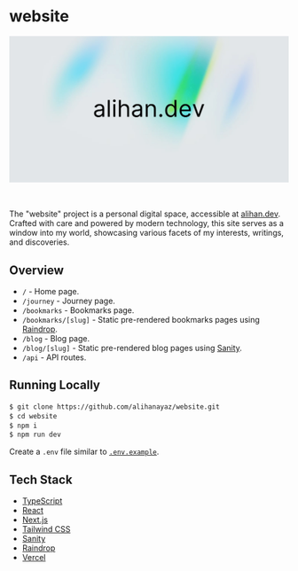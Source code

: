 # website

![alihan.dev — Alihan Ayaz](cover.png)

<br>

The "website" project is a personal digital space, accessible at [alihan.dev](https://alihan.dev). Crafted with care and powered by modern technology, this site serves as a window into my world, showcasing various facets of my interests, writings, and discoveries.

## Overview

- `/` - Home page.
- `/journey` - Journey page.
- `/bookmarks` - Bookmarks page.
- `/bookmarks/[slug]` - Static pre-rendered bookmarks pages using [Raindrop](https://raindrop.io/).
- `/blog` - Blog page.
- `/blog/[slug]` - Static pre-rendered blog pages using [Sanity](https://www.sanity.io/).
- `/api` - API routes.

## Running Locally

```bash
$ git clone https://github.com/alihanayaz/website.git
$ cd website
$ npm i
$ npm run dev
```

Create a `.env` file similar to [`.env.example`](https://github.com/alihanayaz/website/blob/main/.env.example).

## Tech Stack

- [TypeScript](https://www.typescriptlang.org)
- [React](https://react.dev)
- [Next.js](https://nextjs.org)
- [Tailwind CSS](https://tailwindcss.com)
- [Sanity](https://www.sanity.io)
- [Raindrop](https://raindrop.io)
- [Vercel](https://vercel.com)

